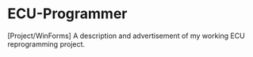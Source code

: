 # ECU-Programmer
[Project/WinForms] A description and advertisement of my working ECU reprogramming project.
